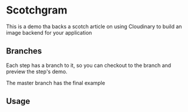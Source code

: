 # Scotchgram

This is a demo tha backs a scotch article on using Cloudinary to build an image backend for your application

## Branches
 Each step has a branch to it, so you can checkout to the branch and preview the step's demo.

 The master branch has the final example

 ## Usage

 ```

 ```